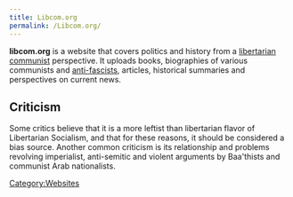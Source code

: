 ```yaml
---
title: Libcom.org
permalink: /Libcom.org/
---
```


**libcom.org** is a website that covers politics and history from a
[libertarian communist](Anarcho-Communism.md "wikilink") perspective. It
uploads books, biographies of various communists and
[anti-fascists](Anti-Fascism.md "wikilink"), articles, historical summaries
and perspectives on current news.

## Criticism

Some critics believe that it is a more leftist than libertarian flavor
of Libertarian Socialism, and that for these reasons, it should be
considered a bias source. Another common criticism is its relationship
and problems revolving imperialist, anti-semitic and violent arguments
by Baa'thists and communist Arab nationalists.

[Category:Websites](Category:Websites.md "wikilink")